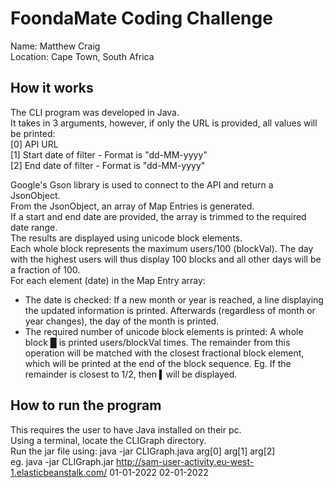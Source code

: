 # FoondaMate Coding Challenge
Name: Matthew Craig\
Location: Cape Town, South Africa

## How it works
The CLI program was developed in Java.\
It takes in 3 arguments, however, if only the URL is provided, all values will be printed:\
[0] API URL\
[1] Start date of filter - Format is "dd-MM-yyyy"\
[2] End date of filter - Format is "dd-MM-yyyy"

Google's Gson library is used to connect to the API and return a JsonObject.\
From the JsonObject, an array of Map Entries is generated.\
If a start and end date are provided, the array is trimmed to the required date range.\
The results are displayed using unicode block elements.\
Each whole block represents the maximum users/100 (blockVal). The day with the highest users will thus display 100 blocks and all other days will be a fraction of 100.\
For each element (date) in the Map Entry array:
- The date is checked: If a new month or year is reached, a line displaying the updated information is printed. Afterwards (regardless of month or year changes), the day of the month is printed.
- The required number of unicode block elements is printed: A whole block █ is printed users/blockVal times. The remainder from this operation will be matched with the closest fractional block element, which will be printed at the end of the block sequence. Eg. If the remainder is closest to 1/2, then ▍will be displayed.

## How to run the program
This requires the user to have Java installed on their pc.\
Using a terminal, locate the CLIGraph directory.\
Run the jar file using: java -jar CLIGraph.java arg[0] arg[1] arg[2]\
eg. java -jar CLIGraph.jar http://sam-user-activity.eu-west-1.elasticbeanstalk.com/ 01-01-2022 02-01-2022
